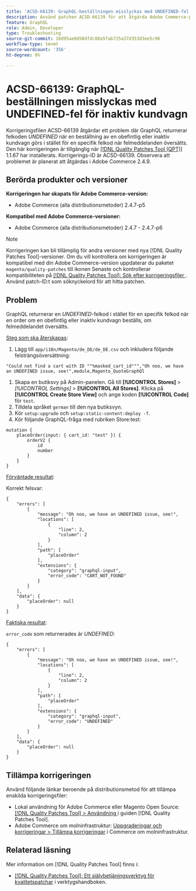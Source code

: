 ```yaml
---
title: 'ACSD-66139: GraphQL-beställningen misslyckas med UNDEFINED-fel för inaktiv kundvagn'
description: Använd patchen ACSD-66139 för att åtgärda Adobe Commerce-problemet där GraphQL returnerar en UNDEFINED-felkod i stället för en specifik när felmeddelanden översätts när en order om en obefintlig eller inaktiv kundvagn läggs.
feature: GraphQL
role: Admin, Developer
type: Troubleshooting
source-git-commit: 16d95ae0d58dfdc88a5fab725a37d353d3ee5c96
workflow-type: tm+mt
source-wordcount: '356'
ht-degree: 0%

---
```



# ACSD-66139: GraphQL-beställningen misslyckas med UNDEFINED-fel för inaktiv kundvagn

Korrigeringsfilen ACSD-66139 åtgärdar ett problem där GraphQL returnerar felkoden *UNDEFINED* när en beställning av en obefintlig eller inaktiv kundvagn görs i stället för en specifik felkod när felmeddelanden översätts. Den här korrigeringen är tillgänglig när [[!DNL Quality Patches Tool (QPT)]](/help/tools/quality-patches-tool/quality-patches-tool-to-self-serve-quality-patches.md) 1.1.67 har installerats. Korrigerings-ID är ACSD-66139. Observera att problemet är planerat att åtgärdas i Adobe Commerce 2.4.9.

## Berörda produkter och versioner

**Korrigeringen har skapats för Adobe Commerce-version:**

* Adobe Commerce (alla distributionsmetoder) 2.4.7-p5

**Kompatibel med Adobe Commerce-versioner:**

* Adobe Commerce (alla distributionsmetoder) 2.4.7 - 2.4.7-p6

>[!NOTE]
>
>Korrigeringen kan bli tillämplig för andra versioner med nya [!DNL Quality Patches Tool]-versioner. Om du vill kontrollera om korrigeringen är kompatibel med din Adobe Commerce-version uppdaterar du paketet `magento/quality-patches` till ikonen Senaste och kontrollerar kompatibiliteten på [[!DNL Quality Patches Tool]: Sök efter korrigeringsfiler ](https://experienceleague.adobe.com/tools/commerce-quality-patches/index.html). Använd patch-ID:t som söknyckelord för att hitta patchen.

## Problem

GraphQL returnerar en *UNDEFINED*-felkod i stället för en specifik felkod när en order om en obefintlig eller inaktiv kundvagn beställs, om felmeddelandet översätts.

<u>Steg som ska återskapas</u>:

1. Lägg till `app/i18n/Magento/de_DE/de_DE.csv` och inkludera följande felsträngsöversättning:

```
"Could not find a cart with ID ""%masked_cart_id""","Oh noo, we have an UNDEFINED issue, see!",module,Magento_QuoteGraphQl
```

1. Skapa en butiksvy på Admin-panelen. Gå till **[!UICONTROL Stores]** > *[!UICONTROL Settings]* > **[!UICONTROL All Stores]**. Klicka på **[!UICONTROL Create Store View]** och ange koden **[!UICONTROL Code]** för `test`.
1. Tilldela språket `german` till den nya butiksvyn.
1. Kör `setup:upgrade` och `setup:static-content:deploy -f`.
1. Kör följande GraphQL-fråga med rubriken Store:test:

```
mutation {
    placeOrder(input: { cart_id: "test" }) {
        orderV2 {
            id
            number
        }
    }
}
```

<u>Förväntade resultat</u>:

Korrekt felsvar:

```
{
    "errors": [
        {
            "message": "Oh noo, we have an UNDEFINED issue, see!",
            "locations": [
                {
                    "line": 2,
                    "column": 2
                }
            ],
            "path": [
                "placeOrder"
            ],
            "extensions": {
                "category": "graphql-input",
                "error_code": "CART_NOT_FOUND"
            }
        }
    ],
    "data": {
        "placeOrder": null
    }
}
```

<u>Faktiska resultat</u>:

`error_code` som returnerades är *UNDEFINED*:

```
{
    "errors": [
        {
            "message": "Oh noo, we have an UNDEFINED issue, see!",
            "locations": [
                {
                    "line": 2,
                    "column": 2
                }
            ],
            "path": [
                "placeOrder"
            ],
            "extensions": {
                "category": "graphql-input",
                "error_code": "UNDEFINED"
            }
        }
    ],
    "data": {
        "placeOrder": null
    }
}
```

## Tillämpa korrigeringen

Använd följande länkar beroende på distributionsmetod för att tillämpa enskilda korrigeringsfiler:

* Lokal användning för Adobe Commerce eller Magento Open Source: [[!DNL Quality Patches Tool] > Användning ](/help/tools/quality-patches-tool/usage.md) i guiden [!DNL Quality Patches Tool].
* Adobe Commerce om molninfrastruktur: [Uppgraderingar och korrigeringar > Tillämpa korrigeringar](https://experienceleague.adobe.com/docs/commerce-cloud-service/user-guide/develop/upgrade/apply-patches.html) i Commerce om molninfrastruktur.

## Relaterad läsning

Mer information om [!DNL Quality Patches Tool] finns i:

* [[!DNL Quality Patches Tool]: Ett självbetjäningsverktyg för kvalitetspatchar](/help/tools/quality-patches-tool/quality-patches-tool-to-self-serve-quality-patches.md) i verktygshandboken.
